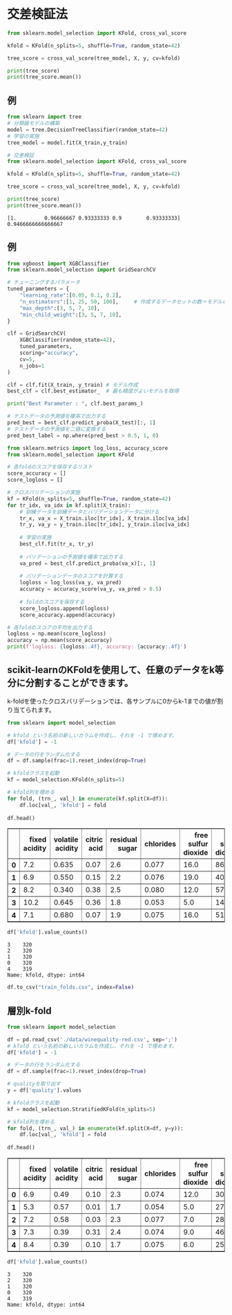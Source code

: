 # 交差検証法


```python
from sklearn.model_selection import KFold, cross_val_score

kfold = KFold(n_splits=5, shuffle=True, random_state=42)

tree_score = cross_val_score(tree_model, X, y, cv=kfold)

print(tree_score)
print(tree_score.mean())
```

## 例

```python
from sklearn import tree
# 分類器モデルの構築
model = tree.DecisionTreeClassifier(random_state=42)
# 学習の実施
tree_model = model.fit(X_train,y_train)

# 交差検証
from sklearn.model_selection import KFold, cross_val_score

kfold = KFold(n_splits=5, shuffle=True, random_state=42)

tree_score = cross_val_score(tree_model, X, y, cv=kfold)

print(tree_score)
print(tree_score.mean())
```

```
[1.         0.96666667 0.93333333 0.9        0.93333333]
0.9466666666666667
```

## 例

```python
from xgboost import XGBClassifier
from sklearn.model_selection import GridSearchCV

# チューニングするパラメータ
tuned_parameters = {
    "learning_rate":[0.05, 0.1, 0.2],
    "n_estimators":[1, 25, 50, 100],     # 作成するデータセットの数＝モデルの数
    "max_depth":[3, 5, 7, 10],
    "min_child_weight":[3, 5, 7, 10],
}

clf = GridSearchCV(
    XGBClassifier(random_state=42),
    tuned_parameters,
    scoring="accuracy",
    cv=5,
    n_jobs=1
)

clf = clf.fit(X_train, y_train) # モデル作成
best_clf = clf.best_estimator_  # 最も精度がよいモデルを取得

print("Best Parameter : ", clf.best_params_)

# テストデータの予測値を確率で出力する
pred_best = best_clf.predict_proba(X_test)[:, 1]
# テストデータの予測値を二値に変換する
pred_best_label = np.where(pred_best > 0.5, 1, 0)

from sklearn.metrics import log_loss, accuracy_score
from sklearn.model_selection import KFold

# 各foldのスコアを保存するリスト
score_accuracy = []
score_logloss = []

# クロスバリデーションの実施
kf = KFold(n_splits=5, shuffle=True, random_state=42)
for tr_idx, va_idx in kf.split(X_train):
    # 訓練データを訓練データとバリデーションデータに分ける
    tr_x, va_x = X_train.iloc[tr_idx], X_train.iloc[va_idx]
    tr_y, va_y = y_train.iloc[tr_idx], y_train.iloc[va_idx]
    
    # 学習の実施
    best_clf.fit(tr_x, tr_y)
    
    # バリデーションの予測値を確率で出力する
    va_pred = best_clf.predict_proba(va_x)[:, 1]
    
    # バリデーションデータのスコアを計算する
    logloss = log_loss(va_y, va_pred)
    accuracy = accuracy_score(va_y, va_pred > 0.5)
    
    # foldのスコアを保存する
    score_logloss.append(logloss)
    score_accuracy.append(accuracy)

# 各foldのスコアの平均を出力する
logloss = np.mean(score_logloss)
accuracy = np.mean(score_accuracy)
print(f'logloss: {logloss:.4f}, accuracy: {accuracy:.4f}')
```

## scikit-learnのKFoldを使用して、任意のデータをk等分に分割することができます。

k-foldを使ったクロスバリデーションでは、各サンプルに0からk-1までの値が割り当てられます。


```python
from sklearn import model_selection

# kfold という名前の新しいカラムを作成し、それを -1 で埋めます。
df['kfold'] = -1

# データの行をランダム化する
df = df.sample(frac=1).reset_index(drop=True)

# kfoldクラスを起動
kf = model_selection.KFold(n_splits=5)

# kfold列を埋める
for fold, (trn_, val_) in enumerate(kf.split(X=df)):
    df.loc[val_, 'kfold'] = fold
    
df.head()
```




<div>
<style scoped>
    .dataframe tbody tr th:only-of-type {
        vertical-align: middle;
    }

    .dataframe tbody tr th {
        vertical-align: top;
    }

    .dataframe thead th {
        text-align: right;
    }
</style>
<table border="1" class="dataframe">
  <thead>
    <tr style="text-align: right;">
      <th></th>
      <th>fixed acidity</th>
      <th>volatile acidity</th>
      <th>citric acid</th>
      <th>residual sugar</th>
      <th>chlorides</th>
      <th>free sulfur dioxide</th>
      <th>total sulfur dioxide</th>
      <th>density</th>
      <th>pH</th>
      <th>sulphates</th>
      <th>alcohol</th>
      <th>quality</th>
      <th>kfold</th>
    </tr>
  </thead>
  <tbody>
    <tr>
      <th>0</th>
      <td>7.2</td>
      <td>0.635</td>
      <td>0.07</td>
      <td>2.6</td>
      <td>0.077</td>
      <td>16.0</td>
      <td>86.0</td>
      <td>0.99748</td>
      <td>3.51</td>
      <td>0.54</td>
      <td>9.7</td>
      <td>2</td>
      <td>0</td>
    </tr>
    <tr>
      <th>1</th>
      <td>6.9</td>
      <td>0.550</td>
      <td>0.15</td>
      <td>2.2</td>
      <td>0.076</td>
      <td>19.0</td>
      <td>40.0</td>
      <td>0.99610</td>
      <td>3.41</td>
      <td>0.59</td>
      <td>10.1</td>
      <td>2</td>
      <td>0</td>
    </tr>
    <tr>
      <th>2</th>
      <td>8.2</td>
      <td>0.340</td>
      <td>0.38</td>
      <td>2.5</td>
      <td>0.080</td>
      <td>12.0</td>
      <td>57.0</td>
      <td>0.99780</td>
      <td>3.30</td>
      <td>0.47</td>
      <td>9.0</td>
      <td>3</td>
      <td>0</td>
    </tr>
    <tr>
      <th>3</th>
      <td>10.2</td>
      <td>0.645</td>
      <td>0.36</td>
      <td>1.8</td>
      <td>0.053</td>
      <td>5.0</td>
      <td>14.0</td>
      <td>0.99820</td>
      <td>3.17</td>
      <td>0.42</td>
      <td>10.0</td>
      <td>3</td>
      <td>0</td>
    </tr>
    <tr>
      <th>4</th>
      <td>7.1</td>
      <td>0.680</td>
      <td>0.07</td>
      <td>1.9</td>
      <td>0.075</td>
      <td>16.0</td>
      <td>51.0</td>
      <td>0.99685</td>
      <td>3.38</td>
      <td>0.52</td>
      <td>9.5</td>
      <td>2</td>
      <td>0</td>
    </tr>
  </tbody>
</table>
</div>




```python
df['kfold'].value_counts()
```




    3    320
    2    320
    1    320
    0    320
    4    319
    Name: kfold, dtype: int64




```python
df.to_csv("train_folds.csv", index=False) 
```

## 層別k-fold<br>

```python
from sklearn import model_selection

df = pd.read_csv('./data/winequality-red.csv', sep=';')
# kfold という名前の新しいカラムを作成し、それを -1 で埋めます。
df['kfold'] = -1

# データの行をランダム化する
df = df.sample(frac=1).reset_index(drop=True)

# qualityを取り出す
y = df['quality'].values

# kfoldクラスを起動
kf = model_selection.StratifiedKFold(n_splits=5)

# kfold列を埋める
for fold, (trn_, val_) in enumerate(kf.split(X=df, y=y)):
    df.loc[val_, 'kfold'] = fold
    
df.head()
```




<div>
<style scoped>
    .dataframe tbody tr th:only-of-type {
        vertical-align: middle;
    }

    .dataframe tbody tr th {
        vertical-align: top;
    }

    .dataframe thead th {
        text-align: right;
    }
</style>
<table border="1" class="dataframe">
  <thead>
    <tr style="text-align: right;">
      <th></th>
      <th>fixed acidity</th>
      <th>volatile acidity</th>
      <th>citric acid</th>
      <th>residual sugar</th>
      <th>chlorides</th>
      <th>free sulfur dioxide</th>
      <th>total sulfur dioxide</th>
      <th>density</th>
      <th>pH</th>
      <th>sulphates</th>
      <th>alcohol</th>
      <th>quality</th>
      <th>kfold</th>
    </tr>
  </thead>
  <tbody>
    <tr>
      <th>0</th>
      <td>6.9</td>
      <td>0.49</td>
      <td>0.10</td>
      <td>2.3</td>
      <td>0.074</td>
      <td>12.0</td>
      <td>30.0</td>
      <td>0.99590</td>
      <td>3.42</td>
      <td>0.58</td>
      <td>10.2</td>
      <td>6</td>
      <td>0</td>
    </tr>
    <tr>
      <th>1</th>
      <td>5.3</td>
      <td>0.57</td>
      <td>0.01</td>
      <td>1.7</td>
      <td>0.054</td>
      <td>5.0</td>
      <td>27.0</td>
      <td>0.99340</td>
      <td>3.57</td>
      <td>0.84</td>
      <td>12.5</td>
      <td>7</td>
      <td>0</td>
    </tr>
    <tr>
      <th>2</th>
      <td>7.2</td>
      <td>0.58</td>
      <td>0.03</td>
      <td>2.3</td>
      <td>0.077</td>
      <td>7.0</td>
      <td>28.0</td>
      <td>0.99568</td>
      <td>3.35</td>
      <td>0.52</td>
      <td>10.0</td>
      <td>5</td>
      <td>0</td>
    </tr>
    <tr>
      <th>3</th>
      <td>7.3</td>
      <td>0.39</td>
      <td>0.31</td>
      <td>2.4</td>
      <td>0.074</td>
      <td>9.0</td>
      <td>46.0</td>
      <td>0.99620</td>
      <td>3.41</td>
      <td>0.54</td>
      <td>9.4</td>
      <td>6</td>
      <td>0</td>
    </tr>
    <tr>
      <th>4</th>
      <td>8.4</td>
      <td>0.39</td>
      <td>0.10</td>
      <td>1.7</td>
      <td>0.075</td>
      <td>6.0</td>
      <td>25.0</td>
      <td>0.99581</td>
      <td>3.09</td>
      <td>0.43</td>
      <td>9.7</td>
      <td>6</td>
      <td>0</td>
    </tr>
  </tbody>
</table>
</div>




```python
df['kfold'].value_counts()
```




    3    320
    2    320
    1    320
    0    320
    4    319
    Name: kfold, dtype: int64


